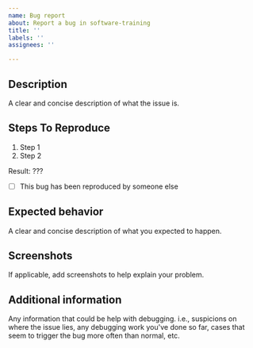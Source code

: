```yaml
---
name: Bug report
about: Report a bug in software-training
title: ''
labels: ''
assignees: ''

---
```


## Description
A clear and concise description of what the issue is.

## Steps To Reproduce
1. Step 1
2. Step 2

Result: ???

- [ ] This bug has been reproduced by someone else

## Expected behavior
A clear and concise description of what you expected to happen.

## Screenshots
If applicable, add screenshots to help explain your problem.

## Additional information
Any information that could be help with debugging. i.e., suspicions on where the issue lies, any debugging work you've done so far, cases that seem to trigger the bug more often than normal, etc.
